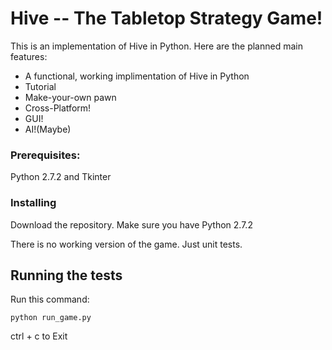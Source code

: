 # Hive -- The Tabletop Strategy Game!

This is an implementation of Hive in Python. Here are the planned
main features:

* A functional, working implimentation of Hive in Python
* Tutorial
* Make-your-own pawn
* Cross-Platform!
* GUI!
* AI!(Maybe)

### Prerequisites:

Python 2.7.2 and Tkinter

### Installing

Download the repository. Make sure you have Python 2.7.2

There is no working version of the game. Just unit tests.

## Running the tests

Run this command:

`python run_game.py`

ctrl + c to Exit
